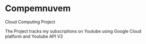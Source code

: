 # Compemnuvem
Cloud Computing Project


The Project tracks my subscriptions on Youtube using Google Cloud platform and Youtube API V3
